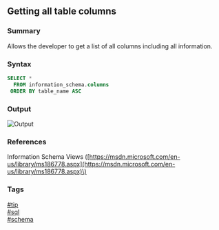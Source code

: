 ## Getting all table columns

### Summary
Allows the developer to get a list of all columns including all information.  

### Syntax
```sql
SELECT *
  FROM information_schema.columns
 ORDER BY table_name ASC
```

### Output
![Output](https://cloud.githubusercontent.com/assets/19519411/21014088/301260e0-bd22-11e6-9ca0-0c7842ac2dad.png)  

### References  
Information Schema Views \([https://msdn.microsoft.com/en-us/library/ms186778.aspx](https://msdn.microsoft.com/en-us/library/ms186778.aspx)\)

### Tags  
[#tip](../../tips.md)  
[#sql](../sql.md)  
[#schema](schema.md)